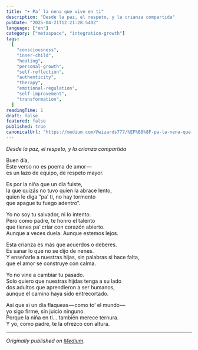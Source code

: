 ```yaml
---
title: "☀️ Pa’ la nena que vive en ti"
description: "Desde la paz, el respeto, y la crianza compartida"
pubDate: "2025-04-21T12:21:28.540Z"
language: ["en"]
category: ["metaspace", "integration-growth"]
tags:
  [
    "consciousness",
    "inner-child",
    "healing",
    "personal-growth",
    "self-reflection",
    "authenticity",
    "therapy",
    "emotional-regulation",
    "self-improvement",
    "transformation",
  ]
readingTime: 1
draft: false
featured: false
published: true
canonicalUrl: "https://medium.com/@wizards777/%EF%B8%8F-pa-la-nena-que-vive-en-ti-511949b6c3c0"
---
```


_Desde la paz, el respeto, y la crianza compartida_

Buen día,<br>Este verso no es poema de amor — <br>es un lazo de equipo, de respeto mayor.

Es por la niña que un día fuiste,<br>la que quizás no tuvo quien la abrace lento,<br>quien le diga “pa’ ti, no hay tormento<br>que apague tu fuego adentro”.

Yo no soy tu salvador, ni lo intento.<br>Pero como padre, te honro el talento<br>que tienes pa’ criar con corazón abierto.<br>Aunque a veces duela. Aunque estemos lejos.

Esta crianza es más que acuerdos o deberes.<br>Es sanar lo que no se dijo de nenes.<br>Y enseñarle a nuestras hijas, sin palabras si hace falta,<br>que el amor se construye con calma.

Yo no vine a cambiar tu pasado.<br>Solo quiero que nuestras hijdas tenga a su lado<br>dos adultos que aprendieron a ser humanos,<br>aunque el camino haya sido entrecortado.

Así que si un día flaqueas — como to’ el mundo — <br>yo sigo firme, sin juicio ninguno.<br>Porque la niña en ti… también merece ternura.<br>Y yo, como padre, te la ofrezco con altura.

---

_Originally published on [Medium](https://medium.com/@wizards777/%EF%B8%8F-pa-la-nena-que-vive-en-ti-511949b6c3c0)._
